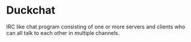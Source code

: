 # Duckchat
IRC like chat program consisting of one or more servers and clients who can all talk to each other in multiple channels.
